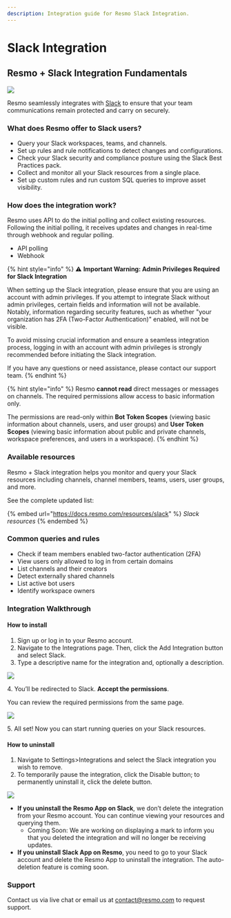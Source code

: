 ```yaml
---
description: Integration guide for Resmo Slack Integration.
---
```


# Slack Integration

## Resmo + Slack Integration Fundamentals

![](../.gitbook/assets/slack-logo.png)

Resmo seamlessly integrates with [Slack](https://slack.com/) to ensure that your team communications remain protected and carry on securely.&#x20;

### What does Resmo offer to Slack users?

* Query your Slack workspaces, teams, and channels.&#x20;
* Set up rules and rule notifications to detect changes and configurations.&#x20;
* Check your Slack security and compliance posture using the Slack Best Practices pack.
* Collect and monitor all your Slack resources from a single place.&#x20;
* Set up custom rules and run custom SQL queries to improve asset visibility.&#x20;

### How does the integration work?&#x20;

Resmo uses API to do the initial polling and collect existing resources. Following the initial polling, it receives updates and changes in real-time through webhook and regular polling.

* API polling&#x20;
* Webhook&#x20;

{% hint style="info" %}
⚠️ **Important Warning: Admin Privileges Required for Slack Integration**

When setting up the Slack integration, please ensure that you are using an account with admin privileges. If you attempt to integrate Slack without admin privileges, certain fields and information will not be available. Notably, information regarding security features, such as whether "your organization has 2FA (Two-Factor Authentication)" enabled, will not be visible.

To avoid missing crucial information and ensure a seamless integration process, logging in with an account with admin privileges is strongly recommended before initiating the Slack integration.

If you have any questions or need assistance, please contact our support team.
{% endhint %}

{% hint style="info" %}
Resmo **cannot read** direct messages or messages on channels. The required permissions allow access to basic information only.&#x20;

The permissions are read-only within **Bot Token Scopes** (viewing basic information about channels, users, and user groups) and **User Token Scopes** (viewing basic information about public and private channels, workspace preferences, and users in a workspace).
{% endhint %}

### Available resources&#x20;

Resmo + Slack integration helps you monitor and query your Slack resources including channels, channel members, teams, users, user groups, and more.

See the complete updated list:

{% embed url="https://docs.resmo.com/resources/slack" %}
_Slack resources_
{% endembed %}

### Common queries and rules&#x20;

* Check if team members enabled two-factor authentication (2FA)&#x20;
* View users only allowed to log in from certain domains&#x20;
* List channels and their creators&#x20;
* Detect externally shared channels&#x20;
* List active bot users&#x20;
* Identify workspace owners&#x20;

### Integration Walkthrough&#x20;

#### How to install&#x20;

1. Sign up or log in to your Resmo account.&#x20;
2. Navigate to the Integrations page. Then, click the Add Integration button and select Slack. &#x20;
3. Type a descriptive name for the integration and, optionally a description.&#x20;

![](<../.gitbook/assets/slack-integration (1).png>)

4\. You’ll be redirected to Slack. **Accept the permissions**.&#x20;

You can review the required permissions from the same page.

![](../.gitbook/assets/slack-permissions.png)

5\. All set! Now you can start running queries on your Slack resources.&#x20;

#### How to uninstall&#x20;

1. Navigate to Settings>Integrations and select the Slack integration you wish to remove.
2. To temporarily pause the integration, click the Disable button; to permanently uninstall it, click the delete button.

![](../.gitbook/assets/slack-delete.png)

* **If you uninstall the Resmo App on Slack**, we don’t delete the integration from your Resmo account. You can continue viewing your resources and querying them.&#x20;
  * Coming Soon: We are working on displaying a mark to inform you that you deleted the integration and will no longer be receiving updates.&#x20;
* **If you uninstall Slack App on Resmo**, you need to go to your Slack account and delete the Resmo App to uninstall the integration. The auto-deletion feature is coming soon.

### Support

Contact us via live chat or email us at contact@resmo.com to request support.

